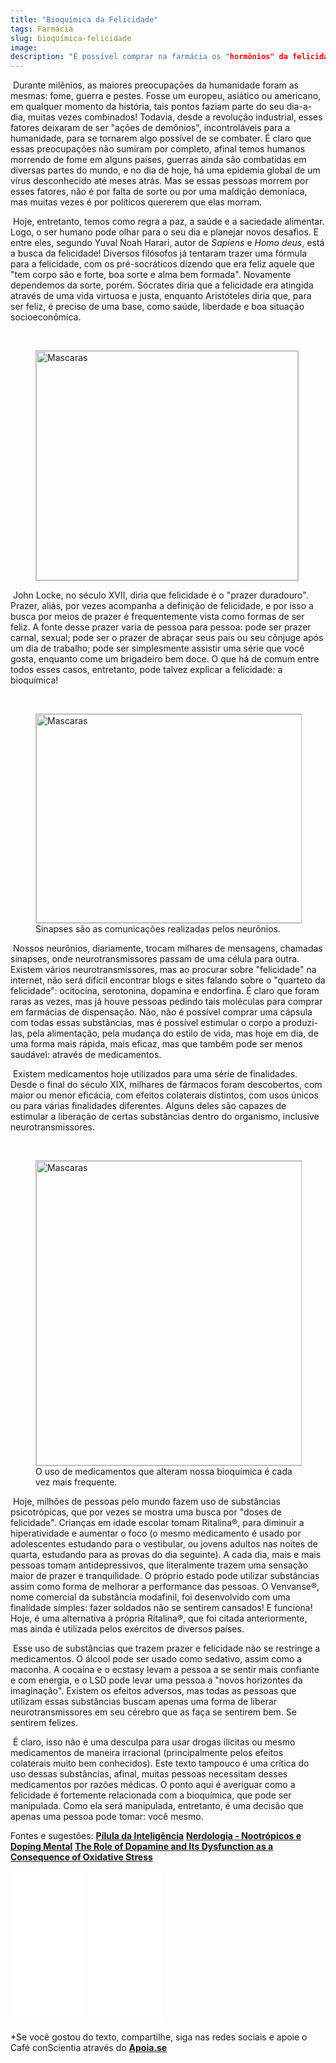 ```yaml
---
title: "Bioquímica da Felicidade"
tags: Farmácia
slug: bioquímica-felicidade
image: 
description: "É possível comprar na farmácia os "hormônios" da felicidade?"
---
```


​	Durante milênios, as maiores preocupações da humanidade foram as mesmas: fome, guerra e pestes. Fosse um europeu, asiático ou americano, em qualquer momento da história, tais pontos faziam parte do seu dia-a-dia, muitas vezes combinados! Todavia, desde a revolução industrial, esses fatores deixaram de ser "ações de demônios", incontroláveis para a humanidade, para se tornarem algo possível de se combater. É claro que essas preocupações não sumiram por completo, afinal temos humanos morrendo de fome em alguns países, guerras ainda são combatidas em diversas partes do mundo, e no dia de hoje, há uma epidemia global de um vírus desconhecido até meses atrás. Mas se essas pessoas morrem por esses fatores, não é por falta de sorte ou por uma maldição demoníaca, mas muitas vezes é por políticos quererem que elas morram. 

​	Hoje, entretanto, temos como regra a paz, a saúde e a saciedade alimentar. Logo, o ser humano pode olhar para o seu dia e planejar novos desafios. E entre eles, segundo Yuval Noah Harari, autor de *Sapiens* e *Homo deus*, está a busca da felicidade! Diversos filósofos já tentaram trazer uma fórmula para a felicidade, com os pré-socráticos dizendo que era feliz aquele que "tem corpo são e forte, boa sorte e alma bem formada". Novamente dependemos da sorte, porém. Sócrates diria que a felicidade era atingida através de uma vida virtuosa e justa, enquanto Aristóteles diria que, para ser feliz, é preciso de uma base, como saúde, liberdade e boa situação socioeconômica. 

​	<figure class="extend">
    <img src="{{ 'aristoteles.jpg' | media(page) }}" width="419" height="367" alt="Mascaras" style="border: 1px solid #BBB" />
    <figcaption></figcaption>
</figure>

​	John Locke, no século XVII, diria que felicidade é o "prazer duradouro". Prazer, aliás, por vezes acompanha a definição de felicidade, e por isso a busca por meios de prazer é frequentemente vista como formas de ser feliz. A fonte desse prazer varia de pessoa para pessoa: pode ser prazer carnal, sexual; pode ser o prazer de abraçar seus pais ou seu cônjuge após um dia de trabalho; pode ser simplesmente assistir uma série que você gosta, enquanto come um brigadeiro bem doce. O que há de comum entre todos esses casos, entretanto, pode talvez explicar a felicidade: a bioquímica! 

​	<figure class="extend">
    <img src="{{ 'sinapses.jpg' | media(page) }}" width="500" height="334" alt="Mascaras" style="border: 1px solid #BBB" />
    <figcaption>Sinapses são as comunicações realizadas pelos neurônios.</figcaption>
</figure>

​	Nossos neurônios, diariamente, trocam milhares de mensagens, chamadas sinapses, onde neurotransmissores passam de uma célula para outra. Existem vários neurotransmissores, mas ao procurar sobre "felicidade" na internet, não será difícil encontrar blogs e sites falando sobre o "quarteto da felicidade": ocitocina, serotonina, dopamina e endorfina. É claro que foram raras as vezes, mas já houve pessoas pedindo tais moléculas para comprar em farmácias de dispensação. Não, não é possível comprar uma cápsula com todas essas substâncias, mas é possível estimular o corpo a produzi-las, pela alimentação, pela mudança do estilo de vida, mas hoje em dia, de uma forma mais rápida, mais eficaz, mas que também pode ser menos saudável: através de medicamentos. 

​	Existem medicamentos hoje utilizados para uma série de finalidades. Desde o final do século XIX, milhares de fármacos foram descobertos, com maior ou menor eficácia, com efeitos colaterais distintos, com usos únicos ou para várias finalidades diferentes. Alguns deles são capazes de estimular a liberação de certas substâncias dentro do organismo, inclusive neurotransmissores.

​	<figure class="extend">
    <img src="{{ 'Antidepressivos.jpg' | media(page) }}" width="768" height="487" alt="Mascaras" style="border: 1px solid #BBB" />
    <figcaption>O uso de medicamentos que alteram nossa bioquímica é cada vez mais frequente.</figcaption>
</figure>

​	Hoje, milhões de pessoas pelo mundo fazem uso de substâncias psicotrópicas, que por vezes se mostra uma busca por "doses de felicidade". Crianças em idade escolar tomam Ritalina®, para diminuir a hiperatividade e aumentar o foco (o mesmo medicamento é usado por adolescentes estudando para o vestibular, ou jovens adultos nas noites de quarta, estudando para as provas do dia seguinte). A cada dia, mais e mais pessoas tomam antidepressivos, que literalmente trazem uma sensação maior de prazer e tranquilidade. O próprio estado pode utilizar substâncias assim como forma de melhorar a performance das pessoas. O Venvanse®, nome comercial da substância modafinil, foi desenvolvido com uma finalidade simples: fazer soldados não se sentirem cansados! E funciona! Hoje, é uma alternativa à própria Ritalina®, que foi citada anteriormente, mas ainda é utilizada pelos exércitos de diversos países. 

​	Esse uso de substâncias que trazem prazer e felicidade não se restringe a medicamentos. O álcool pode ser usado como sedativo, assim como a maconha. A cocaína e o ecstasy levam a pessoa a se sentir mais confiante e com energia, e o LSD pode levar uma pessoa a "novos horizontes da imaginação". Existem os efeitos adversos, mas todas as pessoas que utilizam essas substâncias buscam apenas uma forma de liberar neurotransmissores em seu cérebro que as faça se sentirem bem. Se sentirem felizes. 

​	É claro, isso não é uma desculpa para usar drogas ilícitas ou mesmo medicamentos de maneira irracional (principalmente pelos efeitos colaterais muito bem conhecidos). Este texto tampouco é uma crítica do uso dessas substâncias, afinal, muitas pessoas necessitam desses medicamentos por razões médicas. O ponto aqui é averiguar como a felicidade é fortemente relacionada com a bioquímica, que pode ser manipulada. Como ela será manipulada, entretanto, é uma decisão que apenas uma pessoa pode tomar: você mesmo.

Fontes e sugestões:
**[Pílula da Inteligência](https://super.abril.com.br/ciencia/a-pilula-da-inteligencia/)**
**[Nerdologia - Nootrópicos e Doping Mental](https://www.youtube.com/watch?v=y1trAtccL2w)**
**[The Role of Dopamine and Its Dysfunction as a Consequence of Oxidative Stress](http://downloads.hindawi.com/journals/omcl/2016/9730467.pdf)**

<iframe style="width:120px;height:240px;" marginwidth="0" marginheight="0" scrolling="no" frameborder="0" src="//ws-na.amazon-adsystem.com/widgets/q?ServiceVersion=20070822&OneJS=1&Operation=GetAdHtml&MarketPlace=BR&source=ss&ref=as_ss_li_til&ad_type=product_link&tracking_id=cafeconscie04-20&language=pt_BR&marketplace=amazon&region=BR&placement=8535928197&asins=8535928197&linkId=a21e02147bd142013b167286c31f6d8d&show_border=true&link_opens_in_new_window=true"></iframe>
<iframe style="width:120px;height:240px;" marginwidth="0" marginheight="0" scrolling="no" frameborder="0" src="//ws-na.amazon-adsystem.com/widgets/q?ServiceVersion=20070822&OneJS=1&Operation=GetAdHtml&MarketPlace=BR&source=ss&ref=as_ss_li_til&ad_type=product_link&tracking_id=cafeconscie04-20&language=pt_BR&marketplace=amazon&region=BR&placement=8525432180&asins=8525432180&linkId=582a44b0e05bb35b34d2a7efc8268cc7&show_border=true&link_opens_in_new_window=true"></iframe>

*Se você gostou do texto, compartilhe, siga nas redes sociais e apoie o Café conScientia através do **[Apoia.se](https://apoia.se/cafeconscientia)**